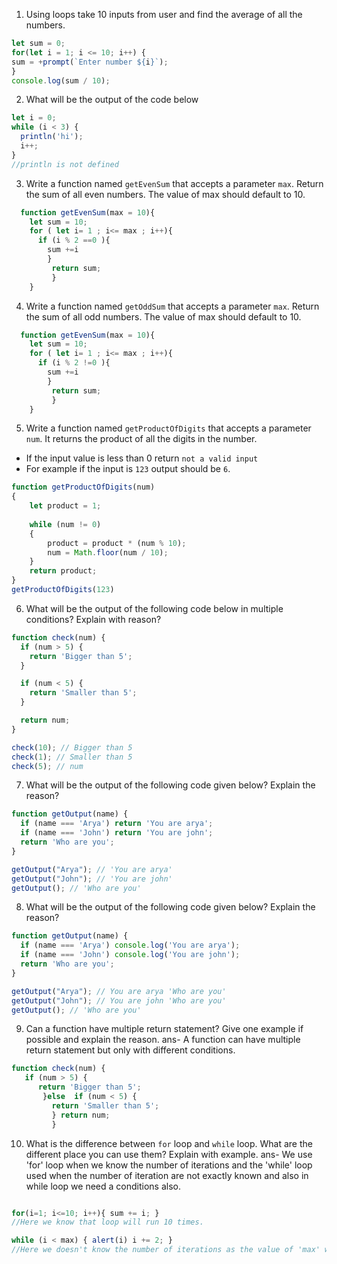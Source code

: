 1. Using loops take 10 inputs from user and find the average of all the numbers.
```js
let sum = 0; 
for(let i = 1; i <= 10; i++) {
sum = +prompt(`Enter number ${i}`);
}
console.log(sum / 10);
```


2. What will be the output of the code below

```js
let i = 0;
while (i < 3) {
  println('hi');
  i++;
}
//println is not defined
```

3. Write a function named `getEvenSum` that accepts a parameter `max`. Return the sum of all even numbers. The value of max should default to 10.
```js
  function getEvenSum(max = 10){
    let sum = 10;
    for ( let i= 1 ; i<= max ; i++){
      if (i % 2 ==0 ){
        sum +=i 
        }
         return sum;
         }
    }
```

4. Write a function named `getOddSum` that accepts a parameter `max`. Return the sum of all odd numbers. The value of max should default to 10.
```js 
  function getEvenSum(max = 10){
    let sum = 10;
    for ( let i= 1 ; i<= max ; i++){
      if (i % 2 !=0 ){
        sum +=i 
        }
         return sum;
         }
    }
```

5. Write a function named `getProductOfDigits` that accepts a parameter `num`. It returns the product of all the digits in the number.

- If the input value is less than 0 return `not a valid input`
- For example if the input is `123` output should be `6`.
```js
function getProductOfDigits(num)
{
    let product = 1;
 
    while (num != 0)
    {
        product = product * (num % 10);
        num = Math.floor(num / 10);
    }
    return product;
}
getProductOfDigits(123)
```


6. What will be the output of the following code below in multiple conditions? Explain with reason?

```js
function check(num) {
  if (num > 5) {
    return 'Bigger than 5';
  }

  if (num < 5) {
    return 'Smaller than 5';
  }

  return num;
}

check(10); // Bigger than 5
check(1); // Smaller than 5
check(5); // num
```

7. What will be the output of the following code given below? Explain the reason?

```js
function getOutput(name) {
  if (name === 'Arya') return 'You are arya';
  if (name === 'John') return 'You are john';
  return 'Who are you';
}

getOutput("Arya"); // 'You are arya'
getOutput("John"); // 'You are john'
getOutput(); // 'Who are you'
```

8. What will be the output of the following code given below? Explain the reason?

```js
function getOutput(name) {
  if (name === 'Arya') console.log('You are arya');
  if (name === 'John') console.log('You are john');
  return 'Who are you';
}

getOutput("Arya"); // You are arya 'Who are you'
getOutput("John"); // You are john 'Who are you'
getOutput(); // 'Who are you'
```

9. Can a function have multiple return statement? Give one example if possible and explain the reason.
ans- A function can have multiple return statement but only with different conditions.
```js
function check(num) {
   if (num > 5) {
      return 'Bigger than 5';
       }else  if (num < 5) { 
         return 'Smaller than 5'; 
         } return num; 
         }

```
10. What is the difference between `for` loop and `while` loop. What are the different place you can use them? Explain with example.
ans-
We use 'for' loop when we know the number of iterations and the 'while' loop used when the number of iteration are not exactly known and also in while loop we need a conditions also.
```js 

for(i=1; i<=10; i++){ sum += i; } 
//Here we know that loop will run 10 times.

while (i < max) { alert(i) i += 2; } 
//Here we doesn't know the number of iterations as the value of 'max' will be given by user.

```